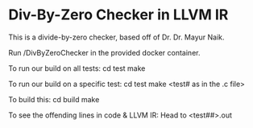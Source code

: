 # Div-By-Zero Checker in LLVM IR
This is a divide-by-zero checker, based off of Dr. Dr. Mayur Naik.

Run /DivByZeroChecker in the provided docker container.

To run our build on all tests:
cd test
make

To run our build on a specific test:
cd test
make <test# as in the .c file>

To build this:
cd build
make

To see the offending lines in code & LLVM IR: Head to <test##>.out


